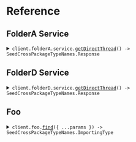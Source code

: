 # Reference
## FolderA Service
<details><summary><code>client.folderA.service.<a href="/src/api/resources/folderA/resources/service/client/Client.ts">getDirectThread</a>() -> SeedCrossPackageTypeNames.Response</code></summary>
<dl>
<dd>

#### 🔌 Usage

<dl>
<dd>

<dl>
<dd>

```typescript
await client.folderA.service.getDirectThread();

```
</dd>
</dl>
</dd>
</dl>

#### ⚙️ Parameters

<dl>
<dd>

<dl>
<dd>

**requestOptions:** `Service.RequestOptions` 
    
</dd>
</dl>
</dd>
</dl>


</dd>
</dl>
</details>

## FolderD Service
<details><summary><code>client.folderD.service.<a href="/src/api/resources/folderD/resources/service/client/Client.ts">getDirectThread</a>() -> SeedCrossPackageTypeNames.Response</code></summary>
<dl>
<dd>

#### 🔌 Usage

<dl>
<dd>

<dl>
<dd>

```typescript
await client.folderD.service.getDirectThread();

```
</dd>
</dl>
</dd>
</dl>

#### ⚙️ Parameters

<dl>
<dd>

<dl>
<dd>

**requestOptions:** `Service.RequestOptions` 
    
</dd>
</dl>
</dd>
</dl>


</dd>
</dl>
</details>

## Foo
<details><summary><code>client.foo.<a href="/src/api/resources/foo/client/Client.ts">find</a>({ ...params }) -> SeedCrossPackageTypeNames.ImportingType</code></summary>
<dl>
<dd>

#### 🔌 Usage

<dl>
<dd>

<dl>
<dd>

```typescript
await client.foo.find({
    optionalString: "optionalString",
    publicProperty: "publicProperty",
    privateProperty: 1
});

```
</dd>
</dl>
</dd>
</dl>

#### ⚙️ Parameters

<dl>
<dd>

<dl>
<dd>

**request:** `SeedCrossPackageTypeNames.FindRequest` 
    
</dd>
</dl>

<dl>
<dd>

**requestOptions:** `Foo.RequestOptions` 
    
</dd>
</dl>
</dd>
</dl>


</dd>
</dl>
</details>
